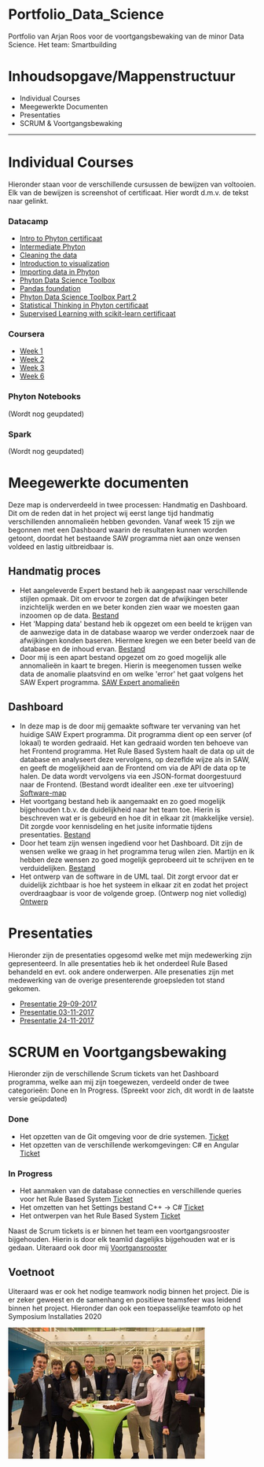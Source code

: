 # Portfolio_Data_Science
Portfolio van Arjan Roos voor de voortgangsbewaking van de minor Data Science. Het team: Smartbuilding

# Inhoudsopgave/Mappenstructuur
* Individual Courses
* Meegewerkte Documenten
* Presentaties
* SCRUM & Voortgangsbewaking

---

# Individual Courses
Hieronder staan voor de verschillende cursussen de bewijzen van voltooien. Elk van de bewijzen is screenshot of certificaat. Hier wordt d.m.v. de tekst naar gelinkt.

### Datacamp
* [Intro to Phyton certificaat](https://github.com/ArjanRoos96/Portfolio_Data_Science/blob/master/Individual%20Courses/Datacamp/Intro%20to%20Phyton.pdf)
* [Intermediate Phyton](https://github.com/ArjanRoos96/Portfolio_Data_Science/blob/master/Individual%20Courses/Datacamp/Intermediate%20Phyton.pdf)
* [Cleaning the data](https://github.com/ArjanRoos96/Portfolio_Data_Science/blob/master/Individual%20Courses/Datacamp/Cleaning%20Data.pdf)
* [Introduction to visualization](https://github.com/ArjanRoos96/Portfolio_Data_Science/blob/master/Individual%20Courses/Datacamp/Overview%20Datacamp%20assignments%2008-10-2017.PNG)
* [Importing data in Phyton](https://github.com/ArjanRoos96/Portfolio_Data_Science/blob/master/Individual%20Courses/Datacamp/Overview%20Datacamp%20assignments%2008-10-2017.PNG)
* [Phyton Data Science Toolbox](https://github.com/ArjanRoos96/Portfolio_Data_Science/blob/master/Individual%20Courses/Datacamp/Overview%20Datacamp%20assignments%2008-10-2017.PNG)
* [Pandas foundation](https://github.com/ArjanRoos96/Portfolio_Data_Science/blob/master/Individual%20Courses/Datacamp/Overview%20Datacamp%20assignments%2008-10-2017.PNG)
* [Phyton Data Science Toolbox Part 2](https://github.com/ArjanRoos96/Portfolio_Data_Science/blob/master/Individual%20Courses/Datacamp/Overview%20Datacamp%20assignments%2008-10-2017.PNG)
* [Statistical Thinking in Phyton certificaat](https://github.com/ArjanRoos96/Portfolio_Data_Science/blob/master/Individual%20Courses/Datacamp/Statistical%20Thinking%20in%20Phyton.pdf)
* [Supervised Learning with scikit-learn certificaat](https://github.com/ArjanRoos96/Portfolio_Data_Science/blob/master/Individual%20Courses/Datacamp/Supervised%20Learning%20with%20scikit-learn%20Course.pdf)

### Coursera
* [Week 1](https://github.com/ArjanRoos96/Portfolio_Data_Science/blob/master/Individual%20Courses/Coursera/Week%201%2C%20Coursera%20Linear%20Regression%20with%20One%20Variable.PNG)
* [Week 2](https://github.com/ArjanRoos96/Portfolio_Data_Science/blob/master/Individual%20Courses/Coursera/Week%202%2C%20Linear%20Regression%20with%20Multiple%20Variables.PNG)
* [Week 3]()
* [Week 6]()

### Phyton Notebooks
(Wordt nog geupdated)

### Spark
(Wordt nog geupdated)

# Meegewerkte documenten
Deze map is onderverdeeld in twee processen: Handmatig en Dashboard. Dit om de reden dat in het project wij eerst lange tijd handmatig verschillenden annomalieën hebben gevonden. Vanaf week 15 zijn we begonnen met een Dashboard waarin de resultaten kunnen worden getoont, doordat het bestaande SAW programma niet aan onze wensen voldeed en lastig uitbreidbaar is.

## Handmatig proces
* Het aangeleverde Expert bestand heb ik aangepast naar verschillende stijlen opmaak. Dit om ervoor te zorgen dat de afwijkingen beter inzichtelijk werden en we beter konden zien waar we moesten gaan inzoomen op de data. [Bestand](https://github.com/ArjanRoos96/Portfolio_Data_Science/blob/master/Meegewerkte%20documenten/Handmatig%20Proces/Expert%20regels%20found.xlsx)
* Het 'Mapping data' bestand heb ik opgezet om een beeld te krijgen van de aanwezige data in de database waarop we verder onderzoek naar de afwijkingen konden baseren. Hiermee kregen we een beter beeld van de database en de inhoud ervan. [Bestand](https://github.com/ArjanRoos96/Portfolio_Data_Science/blob/master/Meegewerkte%20documenten/Handmatig%20Proces/Mapping%20Data.docx)
* Door mij is een apart bestand opgezet om zo goed mogelijk alle annomalieën in kaart te bregen. Hierin is meegenomen tussen welke data de anomalie plaatsvind en om welke 'error' het gaat volgens het SAW Expert programma. [SAW Expert anomalieën](https://github.com/ArjanRoos96/Portfolio_Data_Science/blob/master/Meegewerkte%20documenten/Handmatig%20Proces/SAW%20Expert%20anomalieën.xlsx)

## Dashboard
* In deze map is de door mij gemaakte software ter vervaning van het huidige SAW Expert programma. Dit programma dient op een server (of lokaal) te worden gedraaid. Het kan gedraaid worden ten behoeve van het Frontend programma. Het Rule Based System haalt de data op uit de database en analyseert deze vervolgens, op dezeflde wijze als in SAW, en geeft de mogelijkheid aan de Frontend om via de API de data op te halen. De data wordt vervolgens via een JSON-format doorgestuurd naar de Frontend. (Bestand wordt idealiter een .exe ter uitvoering)  [Software-map](https://github.com/ArjanRoos96/Portfolio_Data_Science/tree/master/Meegewerkte%20documenten/Dashboard/Software)
* Het voortgang bestand heb ik aangemaakt en zo goed mogelijk bijgehouden t.b.v. de duidelijkheid naar het team toe. Hierin is beschreven wat er is gebeurd en hoe dit in elkaar zit (makkelijke versie). Dit zorgde voor kennisdeling en het jusite informatie tijdens presentaties. [Bestand](https://github.com/ArjanRoos96/Portfolio_Data_Science/blob/master/Meegewerkte%20documenten/Dashboard/Voortgang.docx)
* Door het team zijn wensen ingediend voor het Dashboard. Dit zijn de wensen welke we graag in het programma terug wilen zien. Martijn en ik hebben deze wensen zo goed mogelijk geprobeerd uit te schrijven en te verduidelijken. [Bestand](https://github.com/ArjanRoos96/Portfolio_Data_Science/blob/master/Meegewerkte%20documenten/Dashboard/Wensen%20voor%20het%20dashboard.docx)
* Het ontwerp van de software in de UML taal. Dit zorgt ervoor dat er duidelijk zichtbaar is hoe het systeem in elkaar zit en zodat het project overdraagbaar is voor de volgende groep. (Ontwerp nog niet volledig) [Ontwerp](https://github.com/ArjanRoos96/Portfolio_Data_Science/blob/master/Meegewerkte%20documenten/Dashboard/Rule%20Based%20System%20UML.png)

# Presentaties
Hieronder zijn de presentaties opgesomd welke met mijn medewerking zijn gepresenteerd. In alle presentaties heb ik het onderdeel Rule Based behandeld en evt. ook andere onderwerpen. Alle presenaties zijn met medewerking van de overige presenterende groepsleden tot stand gekomen.
* [Presentatie 29-09-2017](https://github.com/ArjanRoos96/Portfolio_Data_Science/blob/master/Presentaties/Presentatie%2009-29.pptx)
* [Presentatie 03-11-2017](https://github.com/ArjanRoos96/Portfolio_Data_Science/blob/master/Presentaties/Presentatie%2011-03.pptx)
* [Presentatie 24-11-2017](https://github.com/ArjanRoos96/Portfolio_Data_Science/blob/master/Presentaties/Presentatie%2011-24.pptx)

# SCRUM en Voortgangsbewaking
Hieronder zijn de verschillende Scrum tickets van het Dashboard programma, welke aan mij zijn toegewezen, verdeeld onder de twee categorieën: Done en In Progress. (Spreekt voor zich, dit wordt in de laatste versie geüpdated)

### Done
* Het opzetten van de Git omgeving voor de drie systemen. [Ticket](https://github.com/ArjanRoos96/Portfolio_Data_Science/blob/master/SCRUM%20%26%20Voortgangsbewaking/SCRUM%20Dashboard/Done/Git%20omgeving.pdf)
* Het opzetten van de verschillende werkomgevingen: C# en Angular [Ticket](https://github.com/ArjanRoos96/Portfolio_Data_Science/blob/master/SCRUM%20%26%20Voortgangsbewaking/SCRUM%20Dashboard/Done/Opzetten%20werkomgeving.pdf)

### In Progress
* Het aanmaken van de database connecties en verschillende queries voor het Rule Based System [Ticket](https://github.com/ArjanRoos96/Portfolio_Data_Science/blob/master/SCRUM%20%26%20Voortgangsbewaking/SCRUM%20Dashboard/In%20Progress/DB%20Connectie.pdf)
* Het omzetten van het Settings bestand C++ -> C# [Ticket](https://github.com/ArjanRoos96/Portfolio_Data_Science/blob/master/SCRUM%20%26%20Voortgangsbewaking/SCRUM%20Dashboard/In%20Progress/Settings%20omzetten.pdf)
* Het ontwerpen van het Rule Based System [Ticket](https://github.com/ArjanRoos96/Portfolio_Data_Science/blob/master/SCRUM%20%26%20Voortgangsbewaking/SCRUM%20Dashboard/In%20Progress/UML%20Design.pdf)

Naast de Scrum tickets is er binnen het team een voortgangsrooster bijgehouden. Hierin is door elk teamlid dagelijks bijgehouden wat er is gedaan. Uiteraard ook door mij [Voortgansrooster](https://github.com/ArjanRoos96/Portfolio_Data_Science/blob/master/SCRUM%20%26%20Voortgangsbewaking/20%20weken%20schema.xlsx)

## Voetnoot

Uiteraard was er ook het nodige teamwork nodig binnen het project. Die is er zeker geweest en de samenhang en positieve teamsfeer was leidend binnen het project. Hieronder dan ook een toepasselijke teamfoto op het Symposium Installaties 2020

![alt text](https://github.com/ArjanRoos96/Portfolio_Data_Science/blob/master/IMG_1461.JPG)



